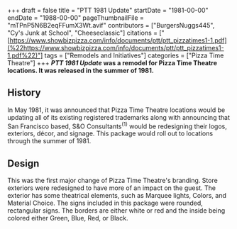 +++
draft = false
title = "PTT 1981 Update"
startDate = "1981-00-00"
endDate = "1988-00-00"
pageThumbnailFile = "mTPnP5N6B2eqFFumX3Wt.avif"
contributors = ["BurgersNuggs445", "Cy's Junk at School", "Cheeseclassic"]
citations = ["[https://www.showbizpizza.com/info/documents/ptt/ptt_pizzatimes1-1.pdf](%22https://www.showbizpizza.com/info/documents/ptt/ptt_pizzatimes1-1.pdf%22)"]
tags = ["Remodels and Initiatives"]
categories = ["Pizza Time Theatre"]
+++
***PTT 1981 Update* was a remodel for Pizza Time Theatre locations. It was released in the summer of 1981.**

## History

In May 1981, it was announced that Pizza Time Theatre locations would be updating all of its existing registered trademarks along with announcing that San Francisco based, S&O Consultants<sup>(1)</sup> would be redesigning their logos, exteriors, décor, and signage. This package would roll out to locations through the summer of 1981.

## Design

This was the first major change of Pizza Time Theatre's branding. Store exteriors were redesigned to have more of an impact on the guest. The exterior has some theatrical elements, such as Marquee lights, Colors, and Material Choice.
The signs included in this package were rounded, rectangular signs. The borders are either white or red and the inside being colored either Green, Blue, Red, or Black.
